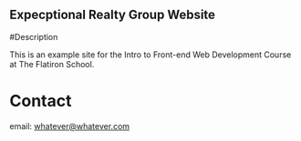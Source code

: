 Expecptional Realty Group Website
---

#Description

This is an example site for the Intro to Front-end Web Development Course at The Flatiron School.

# Contact

email: whatever@whatever.com